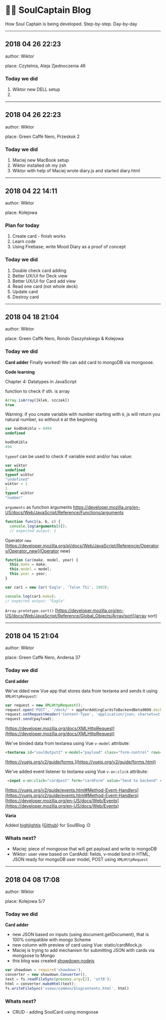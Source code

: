 <!-- TODO add gatsby.js for SoulBlog ? -->
<!-- TODO add posts from the past based on real Wiktor diary of good things -->

<!-- to use this type in console >
node extras/blogConverter.js soulblog.md
-->

<!-- cheatsheet 
https://github.com/adam-p/markdown-here/wiki/Markdown-Cheatsheet
-->


# 👻🎊 SoulCaptain Blog

How Soul Captain is being developed. Step-by-step. Day-by-day

---

## 2018 04 26 22:23

author: Wiktor

place: Czytelnia, Aleja Zjednoczenia 46

### Today we did
1. Wiktor new DELL setup
2. 

---

## 2018 04 26 22:23

author: Wiktor

place: Green Caffè Nero, Przeskok 2

### Today we did
1. Maciej new MacBook setup
2. Wiktor installed oh my zsh
3. Wiktor with help of Maciej wrote diary.js and started diary.html

---

## 2018 04 22 14:11

author: Wiktor

place: Kolejowa

### Plan for today
1. Create card - finish works
2. Learn code
3. Using Firebase; write Mood Diary as a proof of concept

### Today we did
1. Double check card adding
2. Better UX/UI for Deck view
3. Better UX/UI for Card add view  
4. Read one card (not whole deck)
5. Update card
6. Destroy card 

---

## 2018 04 18 21:04

author: Wiktor

place: Green Caffè Nero, Rondo Daszyńskiego & Kolejowa

### Today we did

**Card adder**
Finally worked! We can add card to mongoDB via mongoose.

**Code learning**

Chapter 4: Datatypes in JavaScript

function to check if sth. is array
```javascript
Array.isArray([klek, szczek])
true
```

Warning: if you create variable with number starting with `0`, js will return you natural number, so without `0` at the beginning
```javascript
var kodDoKibla = 0494
undefined

kodDoKibla
494
```

`typeof` can be used to check if variable exist and/or has value:
```js
var wiktor
undefined
typeof wiktor
"undefined"
wiktor = 1
1
typeof wiktor
"number"
```

`arguments` as function arguments
https://developer.mozilla.org/en-US/docs/Web/JavaScript/Reference/Functions/arguments
```js
function func1(a, b, c) {
  console.log(arguments[0]);
  // expected output: 1
```

Operator `new`
[https://developer.mozilla.org/pl/docs/Web/JavaScript/Referencje/Operatory/Operator_new](Operator new)
```js
function Car(make, model, year) {
  this.make = make;
  this.model = model;
  this.year = year;
}

var car1 = new Car('Eagle', 'Talon TSi', 1993);

console.log(car1.make);
// expected output: "Eagle"
```

`Array.prototype.sort()`
[https://developer.mozilla.org/en-US/docs/Web/JavaScript/Reference/Global_Objects/Array/sort](array sort)




---

## 2018 04 15 21:04

author: Wiktor

place: Green Caffè Nero, Andersa 37

### Today we did

**Card adder**

We've dded new Vue app that stores data from textarea and sends it using `XMLHttpRequest`:
```javascript
var request = new XMLHttpRequest();
request.open('POST', '/deck/' + appForAddingCardsToBackendBeta9000.deckId, true);
request.setRequestHeader('Content-Type', 'application/json; charset=utf-8');
request.send(payload);
```
[https://developer.mozilla.org/docs/XMLHttpRequest](https://developer.mozilla.org/docs/XMLHttpRequest)

We've binded data from textarea using Vue `v-model` attribute:
```html
<textarea id="soulOutput2" v-model="payload" class="form-control" rows="20" cols="80" style="margin-left: .25em">
```
[https://vuejs.org/v2/guide/forms.](https://vuejs.org/v2/guide/forms.html)

We've added event listener to textarea using Vue `v-on:click` attribute:
```html
 <input v-on:click="cardpost" form="cardForm" value="Send to backend" class="btn btn-warning btn-lg btn-block">
```
[https://vuejs.org/v2/guide/events.html#Method-Event-Handlers](https://vuejs.org/v2/guide/events.html#Method-Event-Handlers)
[https://developer.mozilla.org/en-US/docs/Web/Events](https://developer.mozilla.org/en-US/docs/Web/Events)

**Varia**

Added [highlightjs](https://highlightjs.org/usage/) ([Github](https://github.com/isagalaev/highlight.js)) for SoulBlog :D

### Whats next?
- Maciej: piece of mongoose that will get payload and write to mongoDB
- Wiktor: user view based on CardAdd: fields, v-model bind in HTML, JSON ready for mongoDB user model, POST using `XMLHttpRequest`
 
---

## 2018 04 08 17:08

author: Wiktor

place: Kolejowa 5/7

### Today we did

**Card adder**

- new JSON based on inputs (using document.getDocument), that is 100% compatible with mongo Scheme
- new column with preview of card using Vue: static/cardMock.js
- Maciej is trying to add mechanism for submitting JSON with cards via mongoose to Mongo
- this blog was created [showdown nodejs](https://github.com/showdownjs/showdown)
```javascript
var showdown = require('showdown'),
converter = new showdown.Converter(),
text = fs.readFileSync(process.argv[2], 'utf8');
html = converter.makeHtml(text);
fs.writeFileSync('views/common/blogcontents.html', html)
```

### Whats next?
- CRUD - adding SoulCard using mongoose

